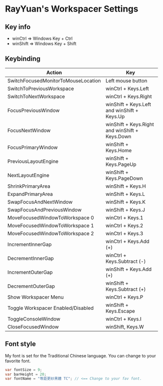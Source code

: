 # RayYuan's Workspacer Settings

## Key info
 - winCtrl => Windows Key + Ctrl
 - winShift => Windows Key + Shift

## Keybinding

| Action | Key |
| --- | --- |
| SwitchFocusedMonitorToMouseLocation | Left mouse button |
| SwitchToPreviousWorkspace | winCtrl + Keys.Left |
| SwitchToNextWorkspace | winCtrl + Keys.Right|
| FocusPreviousWindow | winShift + Keys.Left and winShift + Keys.Up|
| FocusNextWindow | winShift + Keys.Right and winShift + Keys.Down|
| FocusPrimaryWindow | winShift + Keys.Home |
| PreviousLayoutEngine | winShift + Keys.PageUp |
| NextLayoutEngine | winShift + Keys.PageDown|
| ShrinkPrimaryArea | winShift + Keys.H |
| ExpandPrimaryArea | winShift + Keys.L |
| SwapFocusAndNextWindow | winShift + Keys.K |
| SwapFocusAndPreviousWindow | winShift + Keys.J |
| MoveFocusedWindowToWorkspace 0 | winCtrl + Keys.1 |
| MoveFocusedWindowToWorkspace 1 | winCtrl + Keys.2 |
| MoveFocusedWindowToWorkspace 2 | winCtrl + Keys.3 |
| IncrementInnerGap | winCtrl + Keys.Add (+) |
| DecrementInnerGap | winCtrl + Keys.Subtract (-) |
| IncrementOuterGap | winShift + Keys.Add (+) |
| DecrementOuterGap | winShift + Keys.Subtract (+) |
| Show Workspacer Menu | winCtrl + Keys.P |
| Toggle Workspacer Enabled/Disabled | winShift + Keys.Escape |
| ToggleConsoleWindow | winCtrl + Keys.I |
| CloseFocusedWindow | winShift, Keys.W |

## Font style

My font is set for the Traditional Chinese language. You can change to your favorite font.

```cs
var fontSize = 9;
var barHeight = 20;
var fontName = "等距更紗黑體 TC"; // <== Change to your fav font.
```

